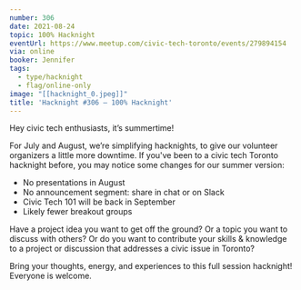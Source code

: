 ```yaml
---
number: 306
date: 2021-08-24
topic: 100% Hacknight
eventUrl: https://www.meetup.com/civic-tech-toronto/events/279894154
via: online
booker: Jennifer
tags:
  - type/hacknight
  - flag/online-only
image: "[[hacknight_0.jpeg]]"
title: 'Hacknight #306 – 100% Hacknight'
---
```


Hey civic tech enthusiasts, it’s summertime!

For July and August, we’re simplifying hacknights, to give our volunteer organizers a little more downtime. If you've been to a civic tech Toronto hacknight before, you may notice some changes for our summer version:

- No presentations in August
- No announcement segment: share in chat or on Slack
- Civic Tech 101 will be back in September
- Likely fewer breakout groups

Have a project idea you want to get off the ground? Or a topic you want to discuss with others? Or do you want to contribute your skills & knowledge to a project or discussion that addresses a civic issue in Toronto?

Bring your thoughts, energy, and experiences to this full session hacknight! Everyone is welcome.
